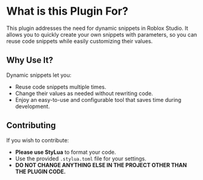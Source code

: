 # What is this Plugin For?

This plugin addresses the need for dynamic snippets in Roblox Studio. It allows you to quickly create your own snippets with parameters, so you can reuse code snippets while easily customizing their values.

## Why Use It?

Dynamic snippets let you:
- Reuse code snippets multiple times.
- Change their values as needed without rewriting code.
- Enjoy an easy-to-use and configurable tool that saves time during development.

## Contributing

If you wish to contribute:
- **Please use StyLua** to format your code.
- Use the provided `.stylua.toml` file for your settings.
- **DO NOT CHANGE ANYTHING ELSE IN THE PROJECT OTHER THAN THE PLUGIN CODE.**
